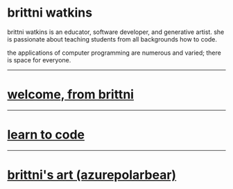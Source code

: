 # brittni watkins

brittni watkins is an educator, software developer, and generative artist.
she is passionate about teaching students from all backgrounds how to code.

the applications of computer programming are numerous and varied; there is space for everyone.

----

# [welcome, from brittni](./welcome)

----

# [learn to code](./learn-to-code)

---

# [brittni's art (azurepolarbear)](https://azurepolarbear.github.io/)
